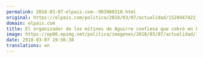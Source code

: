 ```yaml
---
permalink: 2018-03-07-elpais.com--903980310.html
original: https://elpais.com/politica/2018/03/07/actualidad/1520447422_294272.html#?ref=rss&format=simple&link=link
domain: elpais.com
title: El organizador de los mítines de Aguirre confiesa que cobró en b del PP madrileño
image: https://ep00.epimg.net/politica/imagenes/2018/03/07/actualidad/1520447422_294272_1520447609_rrss_normal.jpg
date: 2018-03-07 19:56:38
translations: en
---
```


